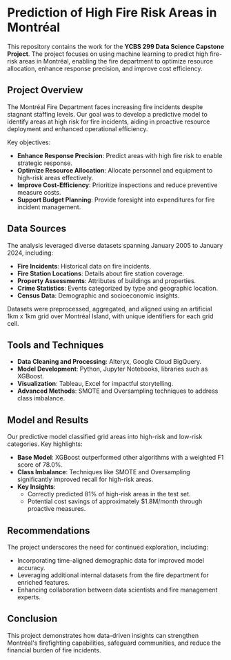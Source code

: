 # Prediction of High Fire Risk Areas in Montréal

This repository contains the work for the **YCBS 299 Data Science Capstone Project**. The project focuses on using machine learning to predict high fire-risk areas in Montréal, enabling the fire department to optimize resource allocation, enhance response precision, and improve cost efficiency.

## Project Overview

The Montréal Fire Department faces increasing fire incidents despite stagnant staffing levels. Our goal was to develop a predictive model to identify areas at high risk for fire incidents, aiding in proactive resource deployment and enhanced operational efficiency.

Key objectives:
- **Enhance Response Precision**: Predict areas with high fire risk to enable strategic response.
- **Optimize Resource Allocation**: Allocate personnel and equipment to high-risk areas effectively.
- **Improve Cost-Efficiency**: Prioritize inspections and reduce preventive measure costs.
- **Support Budget Planning**: Provide foresight into expenditures for fire incident management.

## Data Sources

The analysis leveraged diverse datasets spanning January 2005 to January 2024, including:
- **Fire Incidents**: Historical data on fire incidents.
- **Fire Station Locations**: Details about fire station coverage.
- **Property Assessments**: Attributes of buildings and properties.
- **Crime Statistics**: Events categorized by type and geographic location.
- **Census Data**: Demographic and socioeconomic insights.

Datasets were preprocessed, aggregated, and aligned using an artificial 1km x 1km grid over Montréal Island, with unique identifiers for each grid cell.

## Tools and Techniques

- **Data Cleaning and Processing**: Alteryx, Google Cloud BigQuery.
- **Model Development**: Python, Jupyter Notebooks, libraries such as XGBoost.
- **Visualization**: Tableau, Excel for impactful storytelling.
- **Advanced Methods**: SMOTE and Oversampling techniques to address class imbalance.

## Model and Results

Our predictive model classified grid areas into high-risk and low-risk categories. Key highlights:
- **Base Model**: XGBoost outperformed other algorithms with a weighted F1 score of 78.0%.
- **Class Imbalance**: Techniques like SMOTE and Oversampling significantly improved recall for high-risk areas.
- **Key Insights**:
  - Correctly predicted 81% of high-risk areas in the test set.
  - Potential cost savings of approximately $1.8M/month through proactive measures.

## Recommendations

The project underscores the need for continued exploration, including:
- Incorporating time-aligned demographic data for improved model accuracy.
- Leveraging additional internal datasets from the fire department for enriched features.
- Enhancing collaboration between data scientists and fire management experts.

## Conclusion

This project demonstrates how data-driven insights can strengthen Montréal's firefighting capabilities, safeguard communities, and reduce the financial burden of fire incidents.

